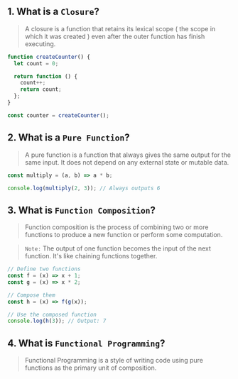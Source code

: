 ## 1. What is a `Closure`?

> A closure is a function that retains its lexical scope ( the scope in which it was created ) even after the outer function has finish executing.

```javascript
function createCounter() {
  let count = 0;

  return function () {
    count++;
    return count;
  };
}

const counter = createCounter();
```

## 2. What is a `Pure Function`?

> A pure function is a function that always gives the same output for the same input. It does not depend on any external state or mutable data.

```javascript
const multiply = (a, b) => a * b;

console.log(multiply(2, 3)); // Always outputs 6
```

## 3. What is `Function Composition`?

> Function composition is the process of combining two or more functions to produce a new function or perform some computation.

> `Note:` The output of one function becomes the input of the next function. It's like chaining functions together.

```javascript
// Define two functions
const f = (x) => x + 1;
const g = (x) => x * 2;

// Compose them
const h = (x) => f(g(x));

// Use the composed function
console.log(h(3)); // Output: 7
```

## 4. What is `Functional Programming`?

> Functional Programming is a style of writing code using pure functions as the primary unit of composition.


